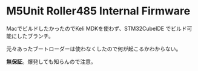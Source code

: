# M5Unit Roller485 Internal Firmware

MacでビルドしたかったのでKeli MDKを使わず、STM32CubeIDE でビルド可能にしたブランチ。

元々あったブートローダーは使わなくしたので何が起こるかわからない。

**無保証**。爆発しても知らんので注意。
